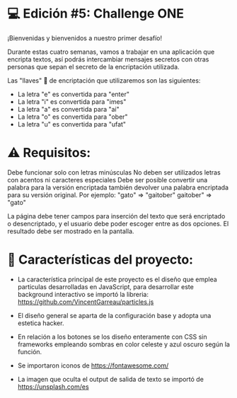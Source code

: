 # 💻 Edición #5: Challenge ONE 

¡Bienvenidas y bienvenidos a nuestro primer desafío!

Durante estas cuatro semanas, vamos a trabajar en una aplicación que encripta textos, así podrás intercambiar mensajes secretos con otras personas que sepan el secreto de la encriptación utilizada.

Las "llaves" 🔑 de encriptación que utilizaremos son las siguientes:

* La letra "e" es convertida para "enter"
* La letra "i" es convertida para "imes"
* La letra "a" es convertida para "ai"
* La letra "o" es convertida para "ober"
* La letra "u" es convertida para "ufat"

# ⚠️ Requisitos:

Debe funcionar solo con letras minúsculas
No deben ser utilizados letras con acentos ni caracteres especiales
Debe ser posible convertir una palabra para la versión encriptada también devolver una palabra encriptada para su versión original.
Por ejemplo:
"gato" => "gaitober"
gaitober" => "gato"

La página debe tener campos para
inserción del texto que será encriptado o desencriptado, y el usuario debe poder escoger entre as dos opciones.
El resultado debe ser mostrado en la pantalla.

# 🔨 Características del proyecto:
* La característica principal de este proyecto es el diseño que emplea particulas desarrolladas en JavaScript, para desarrollar este background interactivo se importó la libreria: https://github.com/VincentGarreau/particles.js 

* El diseño general se aparta de la configuración base y adopta una estetica hacker.

* En relación a los botones se los diseño enteramente con CSS sin frameworks empleando sombras en color celeste y azul oscuro según la función.

* Se importaron iconos de https://fontawesome.com/

* La imagen que oculta el output de salida de texto se importó de https://unsplash.com/es

